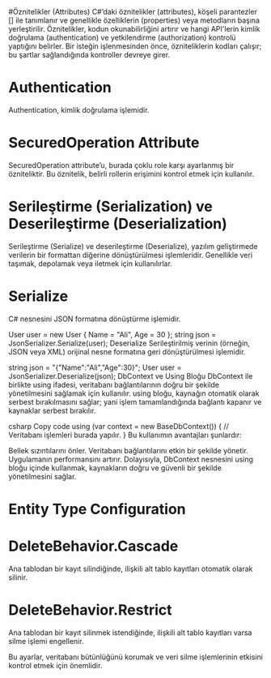 
#Öznitelikler (Attributes)
C#’daki öznitelikler (attributes), köşeli parantezler [] ile tanımlanır ve genellikle özelliklerin (properties) veya metodların başına yerleştirilir. Öznitelikler, kodun okunabilirliğini artırır ve hangi API'lerin kimlik doğrulama (authentication) ve yetkilendirme (authorization) kontrolü yaptığını belirler. Bir isteğin işlenmesinden önce, özniteliklerin kodları çalışır; bu şartlar sağlandığında kontroller devreye girer.

# Authentication
Authentication, kimlik doğrulama işlemidir.

# SecuredOperation Attribute
SecuredOperation attribute’u, burada çoklu role karşı ayarlanmış bir özniteliktir. Bu öznitelik, belirli rollerin erişimini kontrol etmek için kullanılır.

# Serileştirme (Serialization) ve Deserileştirme (Deserialization)
Serileştirme (Serialize) ve deserileştirme (Deserialize), yazılım geliştirmede verilerin bir formattan diğerine dönüştürülmesi işlemleridir. Genellikle veri taşımak, depolamak veya iletmek için kullanılırlar.

# Serialize
C# nesnesini JSON formatına dönüştürme işlemidir.


User user = new User { Name = "Ali", Age = 30 };
string json = JsonSerializer.Serialize(user);
Deserialize
Serileştirilmiş verinin (örneğin, JSON veya XML) orijinal nesne formatına geri dönüştürülmesi işlemidir.


string json = "{\"Name\":\"Ali\",\"Age\":30}";
User user = JsonSerializer.Deserialize<User>(json);
DbContext ve Using Bloğu
DbContext ile birlikte using ifadesi, veritabanı bağlantılarının doğru bir şekilde yönetilmesini sağlamak için kullanılır. using bloğu, kaynağın otomatik olarak serbest bırakılmasını sağlar; yani işlem tamamlandığında bağlantı kapanır ve kaynaklar serbest bırakılır.

csharp
Copy code
using (var context = new BaseDbContext())
{
    // Veritabanı işlemleri burada yapılır.
}
Bu kullanımın avantajları şunlardır:

Bellek sızıntılarını önler.
Veritabanı bağlantılarını etkin bir şekilde yönetir.
Uygulamanın performansını artırır.
Dolayısıyla, DbContext nesnesini using bloğu içinde kullanmak, kaynakların doğru ve güvenli bir şekilde yönetilmesini sağlar.

# Entity Type Configuration
# DeleteBehavior.Cascade
Ana tablodan bir kayıt silindiğinde, ilişkili alt tablo kayıtları otomatik olarak silinir.

# DeleteBehavior.Restrict
Ana tablodan bir kayıt silinmek istendiğinde, ilişkili alt tablo kayıtları varsa silme işlemi engellenir.

Bu ayarlar, veritabanı bütünlüğünü korumak ve veri silme işlemlerinin etkisini kontrol etmek için önemlidir.

